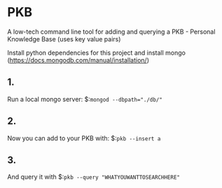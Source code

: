 # PKB
A low-tech command line tool for adding and querying a PKB - Personal Knowledge Base (uses key value pairs)

Install python dependencies for this project and install mongo (https://docs.mongodb.com/manual/installation/) 

## 1.
Run a local mongo server: $:`mongod --dbpath="./db/"`

## 2.
Now you can add to your PKB with:
$:`pkb --insert a` 

## 3.
And query it with
$:`pkb --query "WHATYOUWANTTOSEARCHHERE"`
